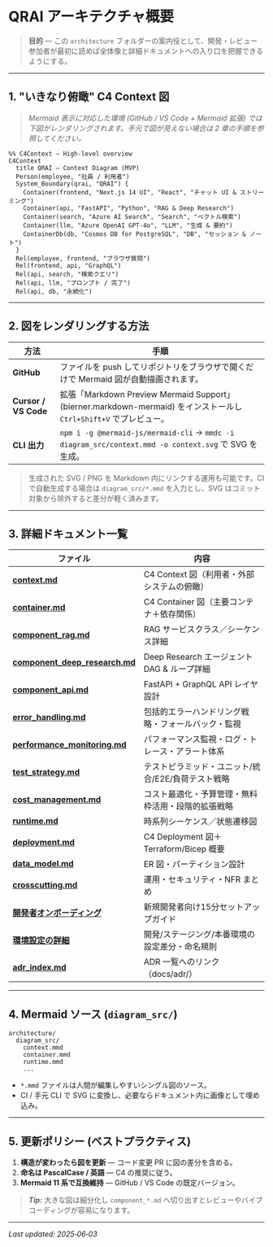 # QRAI アーキテクチャ概要

> **目的** — この `architecture` フォルダーの案内役として、開発・レビュー参加者が最初に読めば全体像と詳細ドキュメントへの入り口を把握できるようにする。

---

## 1. "いきなり俯瞰" C4 Context 図

> *Mermaid 表示に対応した環境 (GitHub / VS Code + Mermaid 拡張) では下図がレンダリングされます。手元で図が見えない場合は 2 章の手順を参照してください。*

```mermaid
%% C4Context – High‑level overview
C4Context
  title QRAI – Context Diagram (MVP)
  Person(employee, "社員 / 利用者")
  System_Boundary(qrai, "QRAI") {
    Container(frontend, "Next.js 14 UI", "React", "チャット UI & ストリーミング")
    Container(api, "FastAPI", "Python", "RAG & Deep Research")
    Container(search, "Azure AI Search", "Search", "ベクトル検索")
    Container(llm, "Azure OpenAI GPT‑4o", "LLM", "生成 & 要約")
    ContainerDb(db, "Cosmos DB for PostgreSQL", "DB", "セッション & ノート")
  }
  Rel(employee, frontend, "ブラウザ質問")
  Rel(frontend, api, "GraphQL")
  Rel(api, search, "検索クエリ")
  Rel(api, llm, "プロンプト / 完了")
  Rel(api, db, "永続化")
```

---

## 2. 図をレンダリングする方法

| 方法                   | 手順                                                                                               |
| -------------------- | ------------------------------------------------------------------------------------------------ |
| **GitHub**           | ファイルを push してリポジトリをブラウザで開くだけで Mermaid 図が自動描画されます。                                                |
| **Cursor / VS Code** | 拡張「Markdown Preview Mermaid Support」(bierner.markdown-mermaid) をインストールし `Ctrl+Shift+V` でプレビュー。   |
| **CLI 出力**           | `npm i -g @mermaid-js/mermaid-cli` → `mmdc -i diagram_src/context.mmd -o context.svg` で SVG を生成。 |

> 生成された SVG / PNG を Markdown 内にリンクする運用も可能です。CI で自動生成する場合は `diagram_src/*.mmd` を入力とし、SVG はコミット対象から除外すると差分が軽く済みます。

---

## 3. 詳細ドキュメント一覧

| ファイル                                                           | 内容                                 |
| -------------------------------------------------------------- | ---------------------------------- |
| **[context.md](context.md)**                                   | C4 Context 図（利用者・外部システムの俯瞰）        |
| **[container.md](container.md)**                               | C4 Container 図（主要コンテナ＋依存関係）        |
| **[component\_rag.md](component_rag.md)**                      | RAG サービスクラス／シーケンス詳細                |
| **[component\_deep\_research.md](component_deep_research.md)** | Deep Research エージェント DAG & ループ詳細   |
| **[component\_api.md](component_api.md)**                      | FastAPI + GraphQL API レイヤ設計         |
| **[error\_handling.md](error_handling.md)**                    | 包括的エラーハンドリング戦略・フォールバック・監視       |
| **[performance\_monitoring.md](performance_monitoring.md)**    | パフォーマンス監視・ログ・トレース・アラート体系        |
| **[test\_strategy.md](test_strategy.md)**                      | テストピラミッド・ユニット/統合/E2E/負荷テスト戦略    |
| **[cost\_management.md](cost_management.md)**                  | コスト最適化・予算管理・無料枠活用・段階的拡張戦略      |
| **[runtime.md](runtime.md)**                                   | 時系列シーケンス／状態遷移図                     |
| **[deployment.md](deployment.md)**                             | C4 Deployment 図＋Terraform/Bicep 概要 |
| **[data\_model.md](data_model.md)**                            | ER 図・パーティション設計                     |
| **[crosscutting.md](crosscutting.md)**                         | 運用・セキュリティ・NFR まとめ                  |
| **[開発者オンボーディング](../developer_onboarding.md)**                | 新規開発者向け15分セットアップガイド               |
| **[環境設定の詳細](../environment_setup.md)**                        | 開発/ステージング/本番環境の設定差分・命名規則         |
| **[adr\_index.md](../adr_index.md)**                           | ADR 一覧へのリンク（docs/adr/）             |

---

## 4. Mermaid ソース (`diagram_src/`)

```
architecture/
  diagram_src/
    context.mmd
    container.mmd
    runtime.mmd
    ...
```

* `*.mmd` ファイルは人間が編集しやすいシングル図のソース。
* CI / 手元 CLI で SVG に変換し、必要ならドキュメント内に画像として埋め込み。

---

## 5. 更新ポリシー (ベストプラクティス)

1. **構造が変わったら図を更新** — コード変更 PR に図の差分を含める。
2. **命名は PascalCase / 英語** — C4 の推奨に従う。
3. **Mermaid 11 系で互換維持** — GitHub / VS Code の既定バージョン。

> ***Tip:*** 大きな図は細分化し `component_*.md` へ切り出すとレビューやバイブコーディングが容易になります。

---

*Last updated: 2025‑06‑03*

